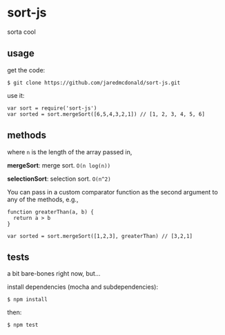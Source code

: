 # sort-js

sorta cool

## usage

get the code:

    $ git clone https://github.com/jaredmcdonald/sort-js.git

use it:

    var sort = require('sort-js')
    var sorted = sort.mergeSort([6,5,4,3,2,1]) // [1, 2, 3, 4, 5, 6]

## methods

where `n` is the length of the array passed in,

**mergeSort**: merge sort. `O(n log(n))`

**selectionSort**: selection sort. `O(n^2)`

You can pass in a custom comparator function as the second argument to any of the methods, e.g.,

    function greaterThan(a, b) {
      return a > b
    }

    var sorted = sort.mergeSort([1,2,3], greaterThan) // [3,2,1]

## tests

a bit bare-bones right now, but...

install dependencies (mocha and subdependencies):

    $ npm install

then:

    $ npm test
